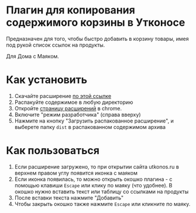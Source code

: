 # Плагин для копирования содержимого корзины в Утконосе

Предназначен для того, чтобы быстро добавить в корзину товары, имея под рукой список ссылок на продукты.

Для Дома с Маяком.


# Как установить

1. Скачайте расширение [по этой ссылке](https://github.com/alexey-sveshnikov/utkonos-ext/archive/refs/heads/main.zip)
2. Распакуйте содержимое в любую директорию
2. Откройте [страницу расширений](chrome://extensions/) в chrome.
2. Включите "режим разработчика" (справа вверху)
3. Нажмите на кнопку "Загрузить распакованное расширение", и выберете папку `dist` в распакованном содержимом архива


# Как пользоваться

1. Если расширение загружено, то при открытии сайта utkonos.ru в верхнем правом углу появится иконка с маяком
2. Если иконка появилась, то можно открыть окошко плагина - с помощью клавиши `Escape` или клику по маяку (что удобнее). В окошко нужно вставить текст или таблицу со ссылками на продукты
3. После вставки текста нажмите "Добавить"
4. Чтобы закрыть окошко также нажмите `Escape` или кликните по маяку.
